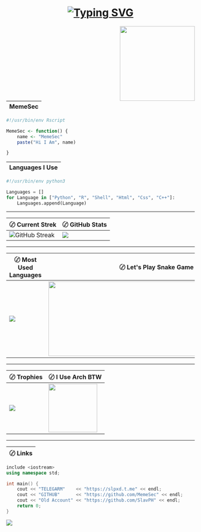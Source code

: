 <h1 align="center">
<a href="https://git.io/typing-svg"><img src="https://readme-typing-svg.demolab.com?font=Share+Tech+Mono&pause=1000&color=00FF00&width=300&lines=%EA%90%95+Welcome+To+My+Website+%EA%90%95" alt="Typing SVG" /></a>
</h1> 

<a href="#"><img align="right" src="https://github.com/MemeSec/MemeSec/blob/main/files/meme1.png" width="200 " height="200" /></a>

| MemeSec |
| --- |
```r
#!/usr/bin/env Rscript

MemeSec <- function() {
    name <- "MemeSec"
    paste("Hi I Am", name)

}
``` 
| Languages I Use |
| --- |
```python
#!/usr/bin/env python3

Languages = []
for Language in ["Python", "R", "Shell", "Html", "Css", "C++"]:
    Languages.append(Language)
```
---
| 〄 Current Strek | 〄 GitHub Stats | 
| --- | --- |
| ![GitHub Streak](https://streak-stats.demolab.com?user=MemeSec&theme=github-dark-blue&hide_border=true&background=DD272700) | ![](https://github-readme-stats.vercel.app/api?username=MemeSec&show_icons=true&theme=transparent&hide_border=true) |

---


| 〄 Most Used Languages | 〄 Let's Play Snake Game :D |
| --- | --- |
| ![](https://github-readme-stats.vercel.app/api/top-langs/?username=MemeSec&hide_border=true&theme=transparent&layout=compact&langs_count=8) | <a href="#"><img align="right" src="https://github.com/MemeSec/MemeSec/blob/main/files/snake.svg" width="600" height="200" /></a> |

---
| 〄 Trophies | 〄 I Use Arch BTW |
| --- | --- |
| ![](https://github-profile-trophy.vercel.app/?username=MemeSec&column=-1&theme=radical&no-bg=true&no-frame=true) | <img src="https://github.com/MemeSec/MemeSec/blob/main/files/arch.png" width="130" height="130" /> | 


---
| 〄 Links |
| --- |
```c++
include <iostream>
using namespace std;

int main() {
    cout << "TELEGARM"    << "https://slpxd.t.me" << endl;
    cout << "GITHUB"      << "https://github.com/MemeSec" << endl;
    cout << "Old Account" << "https://github.com/SlavPH" << endl;
    return 0;
}
```


<img  src="https://raw.githubusercontent.com/Trilokia/Trilokia/379277808c61ef204768a61bbc5d25bc7798ccf1/bottom_header.svg" />

